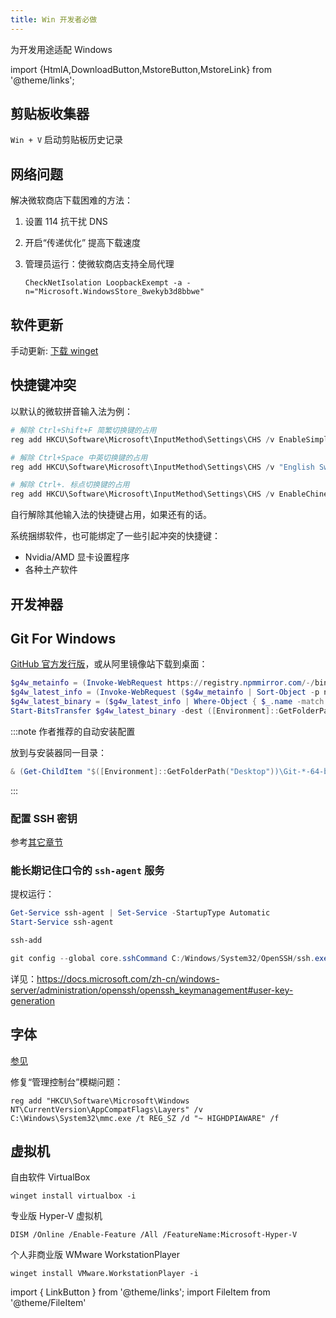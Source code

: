 ```yaml
---
title: Win 开发者必做
---
```


为开发用途适配 Windows

import {HtmlA,DownloadButton,MstoreButton,MstoreLink} from '@theme/links';

## 剪贴板收集器

`Win + V` 启动剪贴板历史记录

## 网络问题

解决微软商店下载困难的方法：

1. 设置 114 抗干扰 DNS
2. <HtmlA href="ms-settings:delivery-optimization">开启“传递优化”</HtmlA> 提高下载速度
3. 管理员运行：使微软商店支持全局代理

   ```
   CheckNetIsolation LoopbackExempt -a -n="Microsoft.WindowsStore_8wekyb3d8bbwe"
   ```

## 软件更新

<MstoreButton id="9N0DX20HK701" name="Windows Terminal" />

<MstoreButton id="9NBLGGH4NNS1" name="winget" />

手动更新: [下载 winget](https://github.com/microsoft/winget-cli/releases/latest#:~:text=.msixbundle)

## 快捷键冲突

以默认的微软拼音输入法为例：

```powershell
# 解除 Ctrl+Shift+F 简繁切换键的占用
reg add HKCU\Software\Microsoft\InputMethod\Settings\CHS /v EnableSimplifiedTraditionalOutputSwitch /t REG_DWORD /d "0" /f

# 解除 Ctrl+Space 中英切换键的占用
reg add HKCU\Software\Microsoft\InputMethod\Settings\CHS /v "English Switch Key" /t REG_DWORD /d "4" /f

# 解除 Ctrl+. 标点切换键的占用
reg add HKCU\Software\Microsoft\InputMethod\Settings\CHS /v EnableChineseEnglishPunctuationSwitch /t REG_DWORD /d "0" /f

```

<!--
# 解除 Ctrl+Space 中英切换键的占用
reg add "HKCU\Control Panel\Input Method\Hot Keys\00000010" /v "Key Modifiers" /t REG_BINARY /d 00c00000 /f
reg add "HKCU\Control Panel\Input Method\Hot Keys\00000010" /v "Virtual Key" /t REG_BINARY /d ff000000 /f
reg add "HKCU\Control Panel\Input Method\Hot Keys\00000070" /v "Key Modifiers" /t REG_BINARY /d 00c00000 /f
reg add "HKCU\Control Panel\Input Method\Hot Keys\00000070" /v "Virtual Key" /t REG_BINARY /d ff000000 /f
 -->

自行解除其他输入法的快捷键占用，如果还有的话。

系统捆绑软件，也可能绑定了一些引起冲突的快捷键：

- Nvidia/AMD 显卡设置程序
- 各种土产软件

## 开发神器

<DownloadButton name="VSCode"
 hint="P2P 加速下载方法：使用 PowerShell 的 Start-BitsTransfer 命令"
 href="https://code.visualstudio.com/sha/download?build=stable&os=win32-x64-user" />

<MstoreButton id="XPDCFJDKLZJLP8" name="Visual Studio 安装器" />

## Git For Windows

[GitHub 官方发行版](https://github.com/git-for-windows/git/releases/latest#:~:text=64%2Dbit.exe)，或从阿里镜像站下载到桌面：

```powershell
$g4w_metainfo = (Invoke-WebRequest https://registry.npmmirror.com/-/binary/git-for-windows/).Content | ConvertFrom-Json
$g4w_latest_info = (Invoke-WebRequest ($g4w_metainfo | Sort-Object -p name | Select-Object -l 1).url).Content | ConvertFrom-Json
$g4w_latest_binary = ($g4w_latest_info | Where-Object { $_.name -match "64-bit.exe" }).url
Start-BitsTransfer $g4w_latest_binary -dest ([Environment]::GetFolderPath("Desktop"))

```

:::note 作者推荐的自动安装配置

放到与安装器同一目录： <FileItem button name="install-git.ini" path="/inno-setup/install-git.ini"/>

```powershell
& (Get-ChildItem "$([Environment]::GetFolderPath("Desktop"))\Git-*-64-bit.exe").FullName /silent /readinf=install-git.ini
```

:::

### 配置 SSH 密钥

参考<a href="/docs/dev/git" target="_blank" >其它章节</a>

### 能长期记住口令的 `ssh-agent` 服务

提权运行：

```powershell
Get-Service ssh-agent | Set-Service -StartupType Automatic
Start-Service ssh-agent

ssh-add

git config --global core.sshCommand C:/Windows/System32/OpenSSH/ssh.exe

```

详见：https://docs.microsoft.com/zh-cn/windows-server/administration/openssh/openssh_keymanagement#user-key-generation

## 字体

[参见](/docs/dev/font)

修复“管理控制台”模糊问题：

    reg add "HKCU\Software\Microsoft\Windows NT\CurrentVersion\AppCompatFlags\Layers" /v C:\Windows\System32\mmc.exe /t REG_SZ /d "~ HIGHDPIAWARE" /f

## 虚拟机

自由软件 VirtualBox

    winget install virtualbox -i

专业版 Hyper-V 虚拟机

    DISM /Online /Enable-Feature /All /FeatureName:Microsoft-Hyper-V

个人非商业版 WMware WorkstationPlayer

    winget install VMware.WorkstationPlayer -i

import { LinkButton } from '@theme/links';
import FileItem from '@theme/FileItem'
